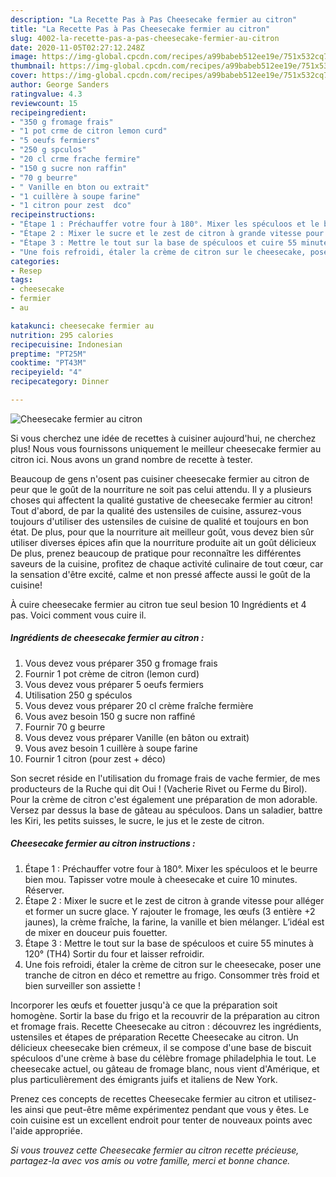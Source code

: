 ```yaml
---
description: "La Recette Pas à Pas Cheesecake fermier au citron"
title: "La Recette Pas à Pas Cheesecake fermier au citron"
slug: 4002-la-recette-pas-a-pas-cheesecake-fermier-au-citron
date: 2020-11-05T02:27:12.248Z
image: https://img-global.cpcdn.com/recipes/a99babeb512ee19e/751x532cq70/cheesecake-fermier-au-citron-photo-principale-de-la-recette.jpg
thumbnail: https://img-global.cpcdn.com/recipes/a99babeb512ee19e/751x532cq70/cheesecake-fermier-au-citron-photo-principale-de-la-recette.jpg
cover: https://img-global.cpcdn.com/recipes/a99babeb512ee19e/751x532cq70/cheesecake-fermier-au-citron-photo-principale-de-la-recette.jpg
author: George Sanders
ratingvalue: 4.3
reviewcount: 15
recipeingredient:
- "350 g fromage frais"
- "1 pot crme de citron lemon curd"
- "5 oeufs fermiers"
- "250 g spculos"
- "20 cl crme frache fermire"
- "150 g sucre non raffin"
- "70 g beurre"
- " Vanille en bton ou extrait"
- "1 cuillère à soupe farine"
- "1 citron pour zest  dco"
recipeinstructions:
- "Étape 1 : Préchauffer votre four à 180°. Mixer les spéculoos et le beurre bien mou. Tapisser votre moule à cheesecake et cuire 10 minutes. Réserver."
- "Étape 2 : Mixer le sucre et le zest de citron à grande vitesse pour alléger et former un sucre glace. Y rajouter le fromage, les œufs (3 entière +2 jaunes), la crème fraîche, la farine, la vanille et bien mélanger. L’idéal est de mixer en douceur puis fouetter."
- "Étape 3 : Mettre le tout sur la base de spéculoos et cuire 55 minutes à 120° (TH4) Sortir du four et laisser refroidir."
- "Une fois refroidi, étaler la crème de citron sur le cheesecake, poser une tranche de citron en déco et remettre au frigo. Consommer très froid et bien surveiller son assiette !"
categories:
- Resep
tags:
- cheesecake
- fermier
- au

katakunci: cheesecake fermier au 
nutrition: 295 calories
recipecuisine: Indonesian
preptime: "PT25M"
cooktime: "PT43M"
recipeyield: "4"
recipecategory: Dinner

---
```



![Cheesecake fermier au citron](https://img-global.cpcdn.com/recipes/a99babeb512ee19e/751x532cq70/cheesecake-fermier-au-citron-photo-principale-de-la-recette.jpg)

Si vous cherchez une idée de recettes à cuisiner aujourd'hui, ne cherchez plus! Nous vous fournissons uniquement le meilleur cheesecake fermier au citron ici. Nous avons un grand nombre de recette à tester.

Beaucoup de gens n'osent pas cuisiner cheesecake fermier au citron de peur que le goût de la nourriture ne soit pas celui attendu. Il y a plusieurs choses qui affectent la qualité gustative de cheesecake fermier au citron! Tout d'abord, de par la qualité des ustensiles de cuisine, assurez-vous toujours d'utiliser des ustensiles de cuisine de qualité et toujours en bon état. De plus, pour que la nourriture ait meilleur goût, vous devez bien sûr utiliser diverses épices afin que la nourriture produite ait un goût délicieux De plus, prenez beaucoup de pratique pour reconnaître les différentes saveurs de la cuisine, profitez de chaque activité culinaire de tout cœur, car la sensation d'être excité, calme et non pressé affecte aussi le goût de la cuisine!

<!--inarticleads1-->

À cuire cheesecake fermier au citron tue seul besion 10 Ingrédients et 4 pas. Voici comment vous cuire il.

##### Ingrédients de cheesecake fermier au citron :

1. Vous devez vous préparer 350 g fromage frais
1. Fournir 1 pot crème de citron (lemon curd)
1. Vous devez vous préparer 5 oeufs fermiers
1. Utilisation 250 g spéculos
1. Vous devez vous préparer 20 cl crème fraîche fermière
1. Vous avez besoin 150 g sucre non raffiné
1. Fournir 70 g beurre
1. Vous devez vous préparer  Vanille (en bâton ou extrait)
1. Vous avez besoin 1 cuillère à soupe farine
1. Fournir 1 citron (pour zest + déco)


Son secret réside en l&#39;utilisation du fromage frais de vache fermier, de mes producteurs de la Ruche qui dit Oui ! (Vacherie Rivet ou Ferme du Birol). Pour la crème de citron c&#39;est également une préparation de mon adorable. Versez par dessus la base de gâteau au spéculoos. Dans un saladier, battre les Kiri, les petits suisses, le sucre, le jus et le zeste de citron. 

<!--inarticleads2-->

##### Cheesecake fermier au citron instructions :

1. Étape 1 : Préchauffer votre four à 180°. Mixer les spéculoos et le beurre bien mou. Tapisser votre moule à cheesecake et cuire 10 minutes. Réserver.
1. Étape 2 : Mixer le sucre et le zest de citron à grande vitesse pour alléger et former un sucre glace. Y rajouter le fromage, les œufs (3 entière +2 jaunes), la crème fraîche, la farine, la vanille et bien mélanger. L’idéal est de mixer en douceur puis fouetter.
1. Étape 3 : Mettre le tout sur la base de spéculoos et cuire 55 minutes à 120° (TH4) Sortir du four et laisser refroidir.
1. Une fois refroidi, étaler la crème de citron sur le cheesecake, poser une tranche de citron en déco et remettre au frigo. Consommer très froid et bien surveiller son assiette !


Incorporer les œufs et fouetter jusqu&#39;à ce que la préparation soit homogène. Sortir la base du frigo et la recouvrir de la préparation au citron et fromage frais. Recette Cheesecake au citron : découvrez les ingrédients, ustensiles et étapes de préparation Recette Cheesecake au citron. Un délicieux cheesecake bien crémeux, il se compose d&#39;une base de biscuit spéculoos d&#39;une crème à base du célèbre fromage philadelphia le tout. Le cheesecake actuel, ou gâteau de fromage blanc, nous vient d&#39;Amérique, et plus particulièrement des émigrants juifs et italiens de New York. 

<!--inarticleads1-->

<p>
Prenez ces concepts de recettes Cheesecake fermier au citron et utilisez-les ainsi que peut-être même expérimentez pendant que vous y êtes. Le coin cuisine est un excellent endroit pour tenter de nouveaux points avec l'aide appropriée.
</p>

<p>
<i>Si vous trouvez cette Cheesecake fermier au citron recette précieuse, partagez-la avec vos amis ou votre famille, merci et bonne chance.</i>
</p>
